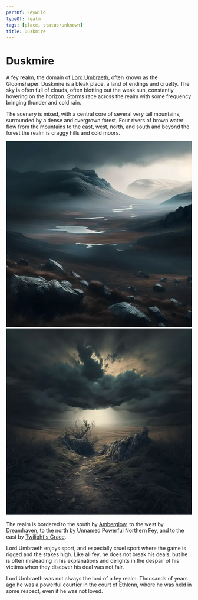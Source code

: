 ```yaml
---
partOf: Feywild
typeOf: realm
tags: [place, status/unknown]
title: Duskmire
---
```



# Duskmire

A fey realm, the domain of  [Lord Umbraeth](<../../../../people/extraplanar-powers/lord-umbraeth.md>), often known as the Gloomshaper. Duskmire is a bleak place, a land of endings and cruelty. The sky is often full of clouds, often blotting out the weak sun, constantly hovering on the horizon. Storms race across the realm with some frequency bringing thunder and cold rain. 

The scenery is mixed, with a central core of several very tall mountains,  surrounded by a dense and overgrown forest. Four rivers of brown water flow from the mountains to the east, west, north, and south and beyond the forest the realm is craggy hills and cold moors. 

![Duskmire 1](../../../../assets/duskmire-1.png)![Duskmire 2](../../../../assets/duskmire-2.png)


The realm is bordered to the south by [Amberglow](<./amberglow.md>), to the west by [Dreamhaven](<./dreamhaven.md>), to the north by Unnamed Powerful Northern Fey, and to the east by [Twilight's Grace](<./twilight-s-grace.md>).

Lord Umbraeth enjoys sport, and especially cruel sport where the game is rigged and the stakes high. Like all fey, he does not break his deals, but he is often misleading in his explanations and delights in the despair of his victims when they discover his deal was not fair. 

Lord Umbraeth was not always the lord of a fey realm. Thousands of years ago he was a powerful courtier in the court of Ethlenn, where he was held in some respect, even if he was not loved. 

